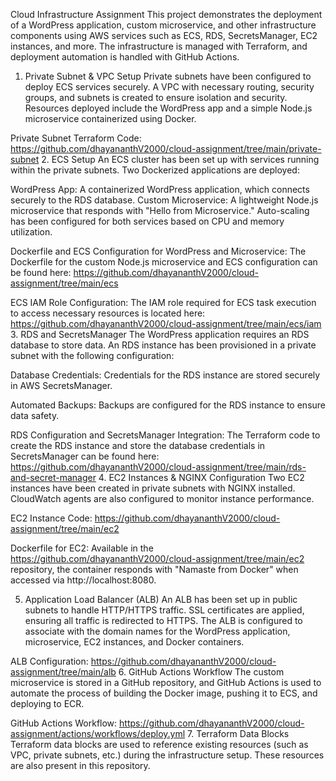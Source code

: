 Cloud Infrastructure Assignment
This project demonstrates the deployment of a WordPress application, custom microservice, and other infrastructure components using AWS services such as ECS, RDS, SecretsManager, EC2 instances, and more. The infrastructure is managed with Terraform, and deployment automation is handled with GitHub Actions.

1. Private Subnet & VPC Setup
Private subnets have been configured to deploy ECS services securely. A VPC with necessary routing, security groups, and subnets is created to ensure isolation and security. Resources deployed include the WordPress app and a simple Node.js microservice containerized using Docker.

Private Subnet Terraform Code:
https://github.com/dhayananthV2000/cloud-assignment/tree/main/private-subnet
2. ECS Setup
An ECS cluster has been set up with services running within the private subnets. Two Dockerized applications are deployed:

WordPress App: A containerized WordPress application, which connects securely to the RDS database.
Custom Microservice: A lightweight Node.js microservice that responds with "Hello from Microservice."
Auto-scaling has been configured for both services based on CPU and memory utilization.

Dockerfile and ECS Configuration for WordPress and Microservice:
The Dockerfile for the custom Node.js microservice and ECS configuration can be found here: https://github.com/dhayananthV2000/cloud-assignment/tree/main/ecs

ECS IAM Role Configuration:
The IAM role required for ECS task execution to access necessary resources is located here: https://github.com/dhayananthV2000/cloud-assignment/tree/main/ecs/iam
3. RDS and SecretsManager
The WordPress application requires an RDS database to store data. An RDS instance has been provisioned in a private subnet with the following configuration:

Database Credentials: Credentials for the RDS instance are stored securely in AWS SecretsManager.

Automated Backups: Backups are configured for the RDS instance to ensure data safety.

RDS Configuration and SecretsManager Integration:
The Terraform code to create the RDS instance and store the database credentials in SecretsManager can be found here: https://github.com/dhayananthV2000/cloud-assignment/tree/main/rds-and-secret-manager
4. EC2 Instances & NGINX Configuration
Two EC2 instances have been created in private subnets with NGINX installed. CloudWatch agents are also configured to monitor instance performance. 


EC2 Instance Code:
https://github.com/dhayananthV2000/cloud-assignment/tree/main/ec2

Dockerfile for EC2:
Available in the https://github.com/dhayananthV2000/cloud-assignment/tree/main/ec2 repository, the container responds with "Namaste from Docker" when accessed via http://localhost:8080.

5. Application Load Balancer (ALB)
An ALB has been set up in public subnets to handle HTTP/HTTPS traffic. SSL certificates are applied, ensuring all traffic is redirected to HTTPS. The ALB is configured to associate with the domain names for the WordPress application, microservice, EC2 instances, and Docker containers.

ALB Configuration:
https://github.com/dhayananthV2000/cloud-assignment/tree/main/alb
6. GitHub Actions Workflow
The custom microservice is stored in a GitHub repository, and GitHub Actions is used to automate the process of building the Docker image, pushing it to ECS, and deploying to ECR.

GitHub Actions Workflow:
https://github.com/dhayananthV2000/cloud-assignment/actions/workflows/deploy.yml
7. Terraform Data Blocks
Terraform data blocks are used to reference existing resources (such as VPC, private subnets, etc.) during the infrastructure setup. These resources are also present in this repository.
